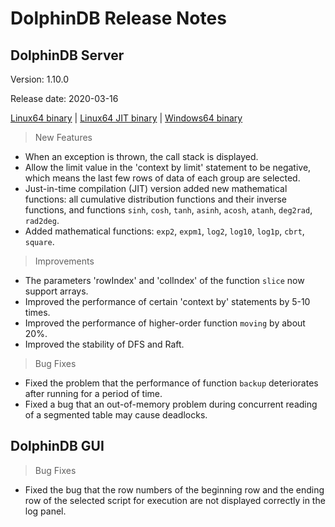 # DolphinDB Release Notes

## DolphinDB Server


Version: 1.10.0

Release date: 2020-03-16


[Linux64 binary](http://www.dolphindb.com/downloads/DolphinDB_Linux64_V1.10.0.zip) | 
[Linux64 JIT binary](http://www.dolphindb.com/downloads/DolphinDB_Linux64_V1.10.0_JIT.zip) | 
[Windows64 binary](http://www.dolphindb.com/downloads/DolphinDB_Win64_V1.10.0.zip) 




> New Features

* When an exception is thrown, the call stack is displayed.
* Allow the limit value in the 'context by limit' statement to be negative, which means the last few rows of data of each group are selected.
* Just-in-time compilation (JIT) version added new mathematical functions: all cumulative distribution functions and their inverse functions, and functions `sinh`, `cosh`, `tanh`, `asinh`, `acosh`, `atanh`, `deg2rad`, `rad2deg`. 
* Added mathematical functions: `exp2`, `expm1`, `log2`, `log10`, `log1p`, `cbrt`, `square`.
 

> Improvements

* The parameters 'rowIndex' and 'colIndex' of the function `slice` now support arrays.
* Improved the performance of certain 'context by' statements by 5-10 times.
* Improved the performance of higher-order function `moving` by about 20%.
* Improved the stability of DFS and Raft.


> Bug Fixes

* Fixed the problem that the performance of function `backup` deteriorates after running for a period of time.
* Fixed a bug that an out-of-memory problem during concurrent reading of a segmented table may cause deadlocks.




## DolphinDB GUI

> Bug Fixes

* Fixed the bug that the row numbers of the beginning row and the ending row of the selected script for execution are not displayed correctly in the log panel.




 
